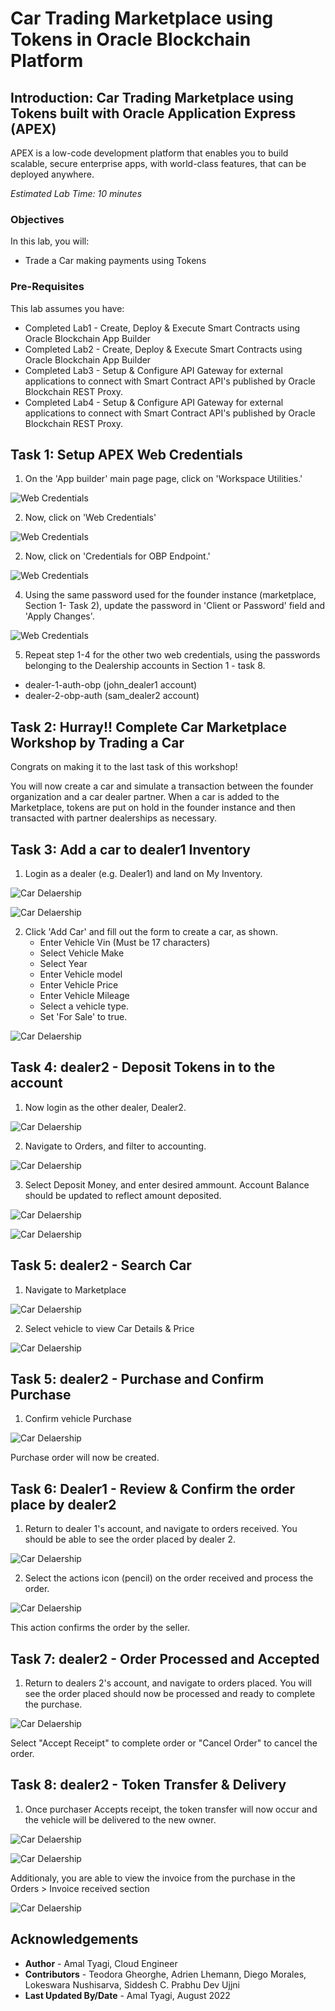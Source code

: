 # Car Trading Marketplace using Tokens in Oracle Blockchain Platform 

## Introduction: Car Trading Marketplace using Tokens built with Oracle Application Express (APEX)

APEX is a low-code development platform that enables you to build scalable, secure enterprise apps, with world-class features, that can be deployed anywhere.

*Estimated Lab Time: 10 minutes*

### Objectives

In this lab, you will:
* Trade a Car making payments using Tokens

### Pre-Requisites

This lab assumes you have:
* Completed Lab1 - Create, Deploy & Execute Smart Contracts using Oracle Blockchain App Builder
* Completed Lab2 - Create, Deploy & Execute Smart Contracts using Oracle Blockchain App Builder
* Completed Lab3 - Setup & Configure API Gateway for external applications to connect with Smart Contract API's published by Oracle Blockchain REST Proxy.
* Completed Lab4 - Setup & Configure API Gateway for external applications to connect with Smart Contract API's published by Oracle Blockchain REST Proxy.


## Task 1: Setup APEX Web Credentials

1. On the 'App builder' main page page, click on 'Workspace Utilities.'

  ![Web Credentials](images/4-apex-5-1.png)

2. Now, click on 'Web Credentials'

  ![Web Credentials](images/4-apex-5-2.png)

2. Now, click on 'Credentials for OBP Endpoint.'

  ![Web Credentials](images/4-apex-5-3.png)

4. Using the same password used for the founder instance (marketplace, Section 1- Task 2), update the password in 'Client or Password' field and 'Apply Changes'. 

  ![Web Credentials](images/4-apex-5-4.png)

5. Repeat step 1-4 for the other two web credentials, using the passwords belonging to the Dealership accounts in Section 1 - task 8.
  - dealer-1-auth-obp (john_dealer1 account)
  - dealer-2-obp-auth (sam_dealer2 account)

## Task 2: Hurray!! Complete Car Marketplace Workshop by Trading a Car

Congrats on making it to the last task of this workshop!

You will now create a car and simulate a transaction between the founder organization and a car dealer partner. When a car is added to the Marketplace, tokens are put on hold in the founder instance and then transacted with partner dealerships as necessary.

## Task 3: Add a car to dealer1 Inventory 

1. Login as a dealer (e.g. Dealer1) and land on My Inventory.

  ![Car Delaership](images/dealer1-login.png)

  ![Car Delaership](images/apex-myInventory.png)


2. Click 'Add Car' and fill out the form to create a car, as shown. 
    - Enter Vehicle Vin (Must be 17 characters)
    - Select Vehicle Make
    - Select Year
    - Enter Vehicle model
    - Enter Vehicle Price
    - Enter Vehicle Mileage
    - Select a vehicle type.
    - Set 'For Sale' to true.

  ![Car Delaership](images/apex-addcar.png)

## Task 4: dealer2 - Deposit Tokens in to the account

1. Now login as the other dealer, Dealer2.

  ![Car Delaership](images/dealer2-login.png)

2. Navigate to Orders, and filter to accounting. 

  ![Car Delaership](images/apex-accounting.png)

3. Select Deposit Money, and enter desired ammount. Account Balance should be updated to reflect amount deposited. 

  ![Car Delaership](images/apex-depositMoney.png)

  ![Car Delaership](images/apex-accountBalance.png)

## Task 5: dealer2 - Search Car

1. Navigate to Marketplace 

  ![Car Delaership](images/apex-viewMarketplace.png)

2. Select vehicle to view Car Details & Price

  ![Car Delaership](images/apex-CarDetailsPayment.png)

## Task 5: dealer2 - Purchase and Confirm Purchase

1. Confirm vehicle Purchase 

  ![Car Delaership](images/apex-ConfirmPayment.png)

Purchase order will now be created.

## Task 6: Dealer1 - Review & Confirm the order place by dealer2

1. Return to dealer 1's account, and navigate to orders received. You should be able to see the order placed by dealer 2. 

  ![Car Delaership](images/apex-MyOrders.png)
   
2. Select the actions icon (pencil) on the order received and process the order. 

  ![Car Delaership](images/apex-processOrder.png)

This action confirms the order by the seller. 

## Task 7: dealer2 - Order Processed and Accepted

1. Return to dealers 2's account, and navigate to orders placed. You will see the order placed should now be processed and ready to complete the purchase. 

  ![Car Delaership](images/apex-confirmReceipt.png)

Select "Accept Receipt" to complete order or "Cancel Order" to cancel the order. 

## Task 8: dealer2 - Token Transfer & Delivery
1. Once purchaser Accepts receipt, the token transfer will now occur and the vehicle will be delivered to the new owner. 

  ![Car Delaership](images/apex-VehicleDelivered.png)

  ![Car Delaership](images/apex-vehicleDeliverdToDelaer.png)

Additionaly, you are able to view the invoice from the purchase in the Orders > Invoice received section

  ![Car Delaership](images/apex-invoiceReceived.png)



<!-- 10. 

5. Proceed to payment by clicking a car in the Marketplace. This car will disappear from the Marketplace when sold.

5. When a transaction begins, it will show up in the 'Orders' tab. Here, you will see that the car you created is currently pending sale.

6. Click on the pencil icon next to this pending order and click 'Process Order.' Here, the car will go back to the dealer who submitted the order. This dealer can **Filter data** by 'Orders Placed' to see that the transaction has processed. They can then 'Accept Receipt' to purchase or simply 'Withdraw Order.'

--describe tokenization-- tokens will be put on hold while transaction is processed and order is confirmed -->

## Acknowledgements
* **Author** - Amal Tyagi, Cloud Engineer
* **Contributors** -  Teodora Gheorghe, Adrien Lhemann, Diego Morales, Lokeswara Nushisarva, Siddesh C. Prabhu Dev Ujjni
* **Last Updated By/Date** - Amal Tyagi, August 2022
